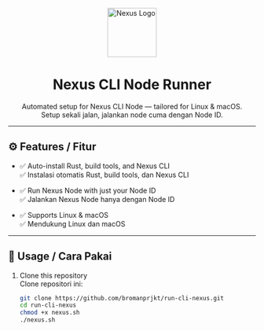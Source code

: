 <p align="center">
  <a href="https://docs.nexus.xyz/layer-1/testnet/cli-node" target="_blank">
    <img src="nexus.png" width="100" alt="Nexus Logo" />
  </a>
</p>

<h1 align="center">Nexus CLI Node Runner</h1>
<p align="center">
  Automated setup for Nexus CLI Node — tailored for Linux & macOS.<br>
  Setup sekali jalan, jalankan node cuma dengan Node ID.
</p>

---

## ⚙️ Features / Fitur

- ✅ Auto-install Rust, build tools, and Nexus CLI  
  ✅ Instalasi otomatis Rust, build tools, dan Nexus CLI

- ✅ Run Nexus Node with just your Node ID  
  ✅ Jalankan Nexus Node hanya dengan Node ID

- ✅ Supports Linux & macOS  
  ✅ Mendukung Linux dan macOS

---

## 🚀 Usage / Cara Pakai

1. Clone this repository  
   Clone repositori ini:

   ```bash
   git clone https://github.com/bromanprjkt/run-cli-nexus.git
   cd run-cli-nexus
   chmod +x nexus.sh
   ./nexus.sh
